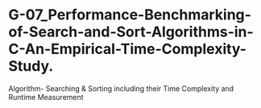 # G-07_Performance-Benchmarking-of-Search-and-Sort-Algorithms-in-C-An-Empirical-Time-Complexity-Study.
Algorithm- Searching &amp; Sorting including their Time Complexity and Runtime Measurement
